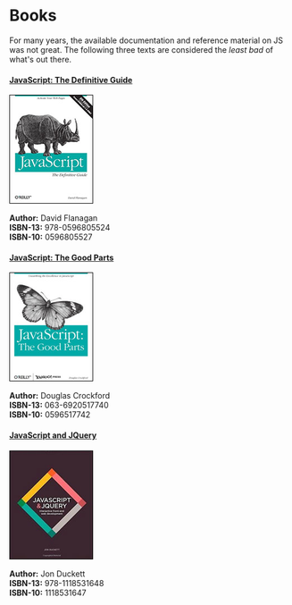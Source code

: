 # Books
For many years, the available documentation and reference material on JS was not great. The following three texts are considered the _least bad_ of what's out there.  

#### [JavaScript: The Definitive Guide](https://www.amazon.com/JavaScript-Definitive-Guide-Activate-Guides/dp/0596805527)
![](images/definitive-guide.jpg)

**Author:** David Flanagan  
**ISBN-13:** 978-0596805524  
**ISBN-10:** 0596805527  


#### [JavaScript: The Good Parts](https://www.amazon.com/JavaScript-Good-Parts-Douglas-Crockford/dp/0596517742)
![](images/the-good-parts.jpg)

**Author:** Douglas Crockford  
**ISBN-13:** 063-6920517740  
**ISBN-10:** 0596517742


#### [JavaScript and JQuery](https://www.amazon.com/JavaScript-JQuery-Interactive-Front-End-Development/dp/1118531647/ref=sr_1_1)
![](images/javascript-jquery.jpg)

**Author:** Jon Duckett  
**ISBN-13:** 978-1118531648  
**ISBN-10:** 1118531647